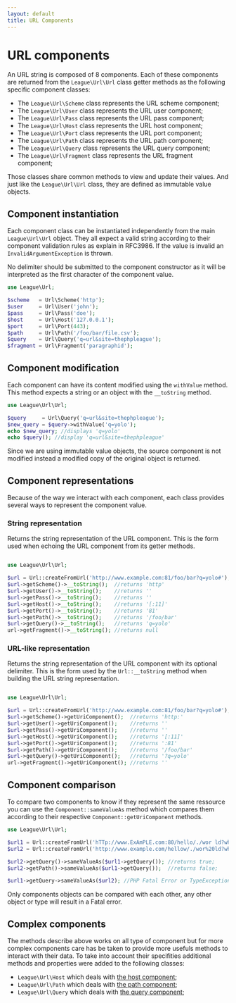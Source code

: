 ```yaml
---
layout: default
title: URL Components
---
```


# URL components

An URL string is composed of 8 components. Each of these components are returned from the `League\Url\Url` class getter methods as the following specific component classes:

- The `League\Url\Scheme` class represents the URL scheme component;
- The `League\Url\User` class represents the URL user component;
- The `League\Url\Pass` class represents the URL pass component;
- The `League\Url\Host` class represents the URL host component;
- The `League\Url\Port` class represents the URL port component;
- The `League\Url\Path` class represents the URL path component;
- The `League\Url\Query` class represents the URL query component;
- The `League\Url\Fragment` class represents the URL fragment component;

Those classes share common methods to view and update their values. And just like the `League\Url\Url` class, they are defined as immutable value objects.

## Component instantiation

Each component class can be instantiated independently from the main `League\Url\Url` object. They all expect a valid string according to their component validation rules as explain in RFC3986. If the value is invalid an `InvalidArgumentException` is thrown.

<p class="message-warning">No delimiter should be submitted to the component constructor as it will be interpreted as the first character of the component value.</p>

~~~php
use League\Url;

$scheme   = Url\Scheme('http');
$user     = Url\User('john');
$pass     = Url\Pass('doe');
$host     = Url\Host('127.0.0.1');
$port     = Url\Port(443);
$path     = Url\Path('/foo/bar/file.csv');
$query    = Url\Query('q=url&site=thephpleague');
$fragment = Url\Fragment('paragraphid');
~~~

## Component modification

Each component can have its content modified using the `withValue` method. This method expects a string or an object with the `__toString` method.

~~~php
use League\Url\Url;

$query     = Url\Query('q=url&site=thephpleague');
$new_query = $query->withValue('q=yolo');
echo $new_query; //displays 'q=yolo'
echo $query(); //display 'q=url&site=thephpleague'
~~~

Since we are using immutable value objects, the source component is not modified instead a modified copy of the original object is returned.

## Component representations

Because of the way we interact with each component, each class provides several ways to represent the component value.

### String representation

Returns the string representation of the URL component. This is the form used when echoing the URL component from its getter methods.

~~~php

use League\Url\Url;

$url = Url::createFromUrl('http://www.example.com:81/foo/bar?q=yolo#');
$url->getScheme()->__toString();  //returns 'http'
$url->getUser()->__toString();    //returns ''
$url->getPass()->__toString();    //returns ''
$url->getHost()->__toString();    //returns '[:11]'
$url->getPort()->__toString();    //returns '81'
$url->getPath()->__toString();    //returns '/foo/bar'
$url->getQuery()->__toString();   //returns 'q=yolo'
url->getFragment()->__toString(); //returns null
~~~

### URL-like representation

Returns the string representation of the URL component with its optional delimiter. This is the form used by the `Url::__toString` method when building the URL string representation.

~~~php

use League\Url\Url;

$url = Url::createFromUrl('http://www.example.com:81/foo/bar?q=yolo#');
$url->getScheme()->getUriComponent();  //returns 'http:'
$url->getUser()->getUriComponent();    //returns ''
$url->getPass()->getUriComponent();    //returns ''
$url->getHost()->getUriComponent();    //returns '[:11]'
$url->getPort()->getUriComponent();    //returns ':81'
$url->getPath()->getUriComponent();    //returns '/foo/bar'
$url->getQuery()->getUriComponent();   //returns '?q=yolo'
url->getFragment()->getUriComponent(); //returns ''
~~~

## Component comparison

To compare two components to know if they represent the same ressource you can use the `Component::sameValueAs` method which compares them according to their respective `Component::getUriComponent` methods.

~~~php
use League\Url\Url;

$url1 = Url::createFromUrl('hTTp://www.ExAmPLE.com:80/hello/./wor ld?who=I+am');
$url2 = Url::createFromUrl('http://www.example.com/hellow/./wor%20ld?who=I%20am;');

$url2->getQuery()->sameValueAs($url1->getQuery()); //returns true;
$url2->getPath()->sameValueAs($url1->getQuery());  //returns false;

$url1->getQuery->sameValueAs($url2); //PHP Fatal Error or TypeException in PHP7

~~~

<p class="message-warning">Only components objects can be compared with each other, any other object or type will result in a Fatal error.</p>

## Complex components

The methods describe above works on all type of component but for more complex components care has be taken to provide more usefuls methods to interact with their data. To take into account their specifities additional methods and properties were added to the following classes:

* `League\Url\Host` which deals with [the host component](/dev-master/components/host/);
* `League\Url\Path` which deals with [the path component](/dev-master/components/path/);
* `League\Url\Query` which deals with [the query component](/dev-master/components/query/);
